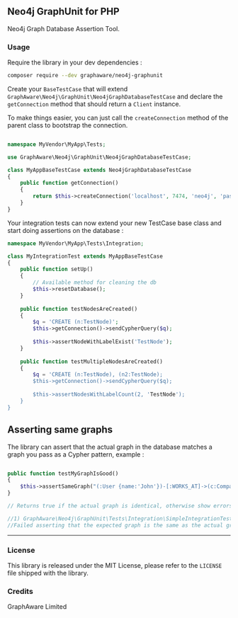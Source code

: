 ## Neo4j GraphUnit for PHP

Neo4j Graph Database Assertion Tool.

### Usage

Require the library in your dev dependencies :

```bash
composer require --dev graphaware/neo4j-graphunit
```

Create your `BaseTestCase` that will extend `GraphAware\Neo4j\GraphUnit\Neo4jGraphDatabaseTestCase` and declare the 
`getConnection` method that should return a `Client` instance.

To make things easier, you can just call the `createConnection` method of the parent class to bootstrap the connection.

```php

namespace MyVendor\MyApp\Tests;

use GraphAware\Neo4j\GraphUnit\Neo4jGraphDatabaseTestCase;

class MyAppBaseTestCase extends Neo4jGraphDatabaseTestCase
{
	public function getConnection()
	{
		return $this->createConnection('localhost', 7474, 'neo4j', 'password');
	}
}
```

Your integration tests can now extend your new TestCase base class and start doing assertions on the database :

```php
namespace MyVendor\MyApp\Tests\Integration;

class MyIntegrationTest extends MyAppBaseTestCase
{
	public function setUp()
	{
		// Available method for cleaning the db
		$this->resetDatabase();
	}
		
	public function testNodesAreCreated()
	{
		$q = 'CREATE (n:TestNode)';
		$this->getConnection()->sendCypherQuery($q);
		
		$this->assertNodeWithLabelExist('TestNode');
	}
	
	public function testMultipleNodesAreCreated()
	{
		$q = 'CREATE (n:TestNode), (n2:TestNode);
		$this->getConnection()->sendCypherQuery($q);
		
		$this->assertNodesWithLabelCount(2, 'TestNode');
	}
}
```

## Asserting same graphs

The library can assert that the actual graph in the database matches a graph you pass as a Cypher pattern, example : 

```php

public function testMyGraphIsGood()
{
	$this->assertSameGraph("(:User {name:'John'})-[:WORKS_AT]->(c:Company {name:'Acme'})");
}

// Returns true if the actual graph is identical, otherwise show errors in PHPUnit

//1) GraphAware\Neo4j\GraphUnit\Tests\Integration\SimpleIntegrationTest::testAssertSame
//Failed asserting that the expected graph is the same as the actual graph.
```

---

### License

This library is released under the MIT License, please refer to the `LICENSE` file shipped with the library.

### Credits

GraphAware Limited